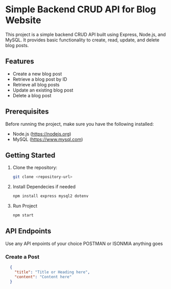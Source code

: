 # Simple Backend CRUD API for Blog Website

This project is a simple backend CRUD API built using Express, Node.js, and MySQL. It provides basic functionality to create, read, update, and delete blog posts.

## Features

- Create a new blog post
- Retrieve a blog post by ID
- Retrieve all blog posts
- Update an existing blog post
- Delete a blog post

## Prerequisites

Before running the project, make sure you have the following installed:

- Node.js (https://nodejs.org)
- MySQL (https://www.mysql.com)

## Getting Started

1. Clone the repository:

   ```bash
   git clone <repository-url>

2. Install Dependecies if needed
   ```bash
   npm install express mysql2 dotenv
3. Run Project
   ```bash
   npm start
## API Endpoints

Use any API enpoints of your choice POSTMAN or ISONMIA anything goes
### Create a Post
```json
  {
    "title": "Title or Heading here",
    "content": "Content here"
  }
